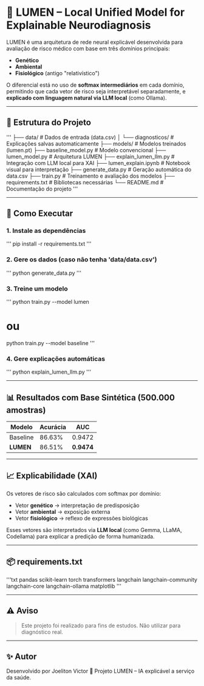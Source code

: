 # 🧠 LUMEN – Local Unified Model for Explainable Neurodiagnosis

LUMEN é uma arquitetura de rede neural explicável desenvolvida para avaliação de risco médico com base em três domínios principais:

- **Genético**
- **Ambiental**
- **Fisiológico** (antigo "relativístico")

O diferencial está no uso de **softmax intermediários** em cada domínio, permitindo que cada vetor de risco seja interpretável separadamente, e **explicado com linguagem natural via LLM local** (como Ollama).

---

## 📁 Estrutura do Projeto

'''
├── data/                 # Dados de entrada (data.csv)
│   └── diagnosticos/     # Explicações salvas automaticamente
├── models/               # Modelos treinados (lumen.pt)
├── baseline_model.py     # Modelo convencional
├── lumen_model.py        # Arquitetura LUMEN
├── explain_lumen_llm.py  # Integração com LLM local para XAI
├── lumen_explain.ipynb   # Notebook visual para interpretação
├── generate_data.py      # Geração automática do data.csv
├── train.py              # Treinamento e avaliação dos modelos
├── requirements.txt      # Bibliotecas necessárias
└── README.md             # Documentação do projeto
'''

---

## 🚀 Como Executar

### 1. Instale as dependências

'''
pip install -r requirements.txt
'''

### 2. Gere os dados (caso não tenha 'data/data.csv')

'''
python generate_data.py
'''

### 3. Treine um modelo

'''
python train.py --model lumen
# ou
python train.py --model baseline
'''

### 4. Gere explicações automáticas

'''
python explain_lumen_llm.py
'''

---

## 📊 Resultados com Base Sintética (500.000 amostras)

| Modelo   | Acurácia | AUC    |
|----------|----------|--------|
| Baseline | 86.63%   | 0.9472 |
| **LUMEN**    | 86.51%   | **0.9474** |

---

## 📈 Explicabilidade (XAI)

Os vetores de risco são calculados com softmax por domínio:

- Vetor **genético** → interpretação de predisposição
- Vetor **ambiental** → exposição externa
- Vetor **fisiológico** → reflexo de expressões biológicas

Esses vetores são interpretados via **LLM local** (como Gemma, LLaMA, Codellama) para explicar a predição de forma humanizada.

---

## 📦 requirements.txt

'''txt
pandas
scikit-learn
torch
transformers
langchain
langchain-community
langchain-core
langchain-ollama
matplotlib
'''

---

## ⚠️ Aviso

> Este projeto foi realizado para fins de estudos. Não utilizar para diagnóstico real.

---

## ✨ Autor

Desenvolvido por Joeliton Victor
📍 Projeto LUMEN – IA explicável a serviço da saúde.

